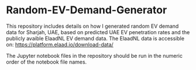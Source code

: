 # Random-EV-Demand-Generator
This repository includes details on how I generated random EV demand data for Sharjah, UAE, based on predicted UAE EV penetration rates and the publicly avaible ElaadNL EV demand data. The ElaadNL data is accessible on: https://platform.elaad.io/download-data/

The Jupyter notebook files in the repository should be run in the numeric order of the notebook file names. 
